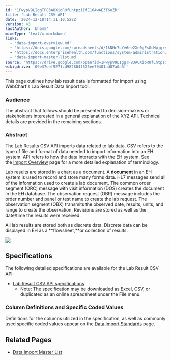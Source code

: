 ```yaml
---
id: '1FwypV9LIggTF83AUXioRUfLhtpziIfE164wAE3T6uZk'
title: 'Lab Result CSV API'
date: '2024-12-18T14:11:10.522Z'
version: 43
lastAuthor: 'bhamm'
mimeType: 'text/x-markdown'
links:
  - 'data-import-overview.md'
  - 'https://docs.google.com/spreadsheets/d/1kNHc7LYv6ee2Xe0gFsGcMpjgrVnuWljTWp5qX7PNGK4/edit'
  - 'https://docs.enterprisehealth.com/functions/system-administration/data-migration/data-import-standards/'
  - 'data-import-master-list.md'
source: 'https://drive.google.com/open?id=1FwypV9LIggTF83AUXioRUfLhtpziIfE164wAE3T6uZk'
wikigdrive: '09e37def9271cd982804f575ee70401ad07a0a3f'
---
```

This page outlines how lab result data is formatted for import using WebChart's Lab Result Data Import tool.

### Audience

The abstract that follows should be presented to decision-makers or stakeholders interested in a general explanation of the XYZ API. Technical details are provided in the remaining sections.

### Abstract

The Lab Results CSV API imports data related to lab data. CSV refers to the type of file and format of data needed to import information into an EH system. API refers to how the data interacts with the EH system. See the [Import Overview](data-import-overview.md) page for a more detailed explanation of terminology.

Lab results are stored in a chart as a document. A **document** in an EH system is used to record and store many forms data. HL7 messages send all of the information used to create a lab document. The common order segment (ORC) message with visit information (DOS) creates the document in the EH database. The observation request (OBR) message includes the order number and panel or test name to create the lab request. The observation segment (OBX) transmits the observed date, results, units, and range to create the observation. Revisions are stored as well as the date/time the results were received.

All lab results are stored both as discrete data. Discrete data can be displayed in EH as a **flowsheet,**or collection of results.

![](../lab-result-csv-api.assets/a227f45c633d223b420da98d1e1a7948.png)

## Specifications

The following detailed specifications are available for the Lab Result CSV API:

* [Lab Result CSV API specifications](https://docs.google.com/spreadsheets/d/1kNHc7LYv6ee2Xe0gFsGcMpjgrVnuWljTWp5qX7PNGK4/edit#gid=0)
    * Note: The specification may be downloaded as Excel, CSV, or duplicated as an online spreadsheet under the File menu.

### Column Definitions and Specific Coded Values

Definitions for the columns utilized in the specification, as well as commonly used specific coded values appear on the [Data Import Standards](https://docs.enterprisehealth.com/functions/system-administration/data-migration/data-import-standards/) page.

## Related Pages

* [Data Import Master List](data-import-master-list.md)
